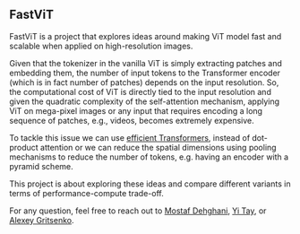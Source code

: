 ## FastViT
FastViT is a project that explores ideas around making ViT model fast and
scalable when applied on high-resolution images.

Given that the tokenizer in the vanilla ViT is simply extracting patches
and embedding them, the number of input tokens to the Transformer encoder (which
is in fact number of patches) depends on the input resolution. So, the
computational cost of ViT is directly tied to the input resolution and given
the quadratic complexity of the self-attention mechanism, applying ViT on
mega-pixel images or any input that requires encoding a long sequence of
patches, e.g., videos, becomes extremely expensive.

To tackle this issue we can use [efficient Transformers](
https://arxiv.org/abs/2009.06732), instead of dot-product attention or we can
reduce the spatial dimensions using pooling mechanisms to reduce the number of
tokens, e.g. having an encoder with a pyramid scheme.

This project is about exploring these ideas and compare different variants in
terms of performance-compute trade-off.

For any question, feel free to reach out to
[Mostaf Dehghani](mailto:dehghani@google.com),
[Yi Tay](mailto:yitay@google.com), or
[Alexey Gritsenko](mailto:agritsenko@google.com).
